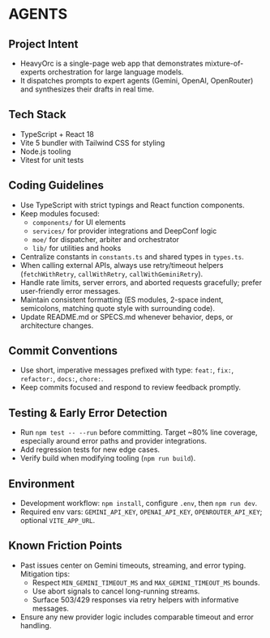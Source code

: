 # AGENTS

## Project Intent
- HeavyOrc is a single-page web app that demonstrates mixture-of-experts orchestration for large language models.
- It dispatches prompts to expert agents (Gemini, OpenAI, OpenRouter) and synthesizes their drafts in real time.

## Tech Stack
- TypeScript + React 18
- Vite 5 bundler with Tailwind CSS for styling
- Node.js tooling
- Vitest for unit tests

## Coding Guidelines
- Use TypeScript with strict typings and React function components.
- Keep modules focused:
  - `components/` for UI elements
  - `services/` for provider integrations and DeepConf logic
  - `moe/` for dispatcher, arbiter and orchestrator
  - `lib/` for utilities and hooks
- Centralize constants in `constants.ts` and shared types in `types.ts`.
- When calling external APIs, always use retry/timeout helpers (`fetchWithRetry`, `callWithRetry`, `callWithGeminiRetry`).
- Handle rate limits, server errors, and aborted requests gracefully; prefer user-friendly error messages.
- Maintain consistent formatting (ES modules, 2-space indent, semicolons, matching quote style with surrounding code).
- Update README.md or SPECS.md whenever behavior, deps, or architecture changes.

## Commit Conventions
- Use short, imperative messages prefixed with type: `feat:`, `fix:`, `refactor:`, `docs:`, `chore:`.
- Keep commits focused and respond to review feedback promptly.

## Testing & Early Error Detection
- Run `npm test -- --run` before committing. Target ~80% line coverage, especially around error paths and provider integrations.
- Add regression tests for new edge cases.
- Verify build when modifying tooling (`npm run build`).

## Environment
- Development workflow: `npm install`, configure `.env`, then `npm run dev`.
- Required env vars: `GEMINI_API_KEY`, `OPENAI_API_KEY`, `OPENROUTER_API_KEY`; optional `VITE_APP_URL`.

## Known Friction Points
- Past issues center on Gemini timeouts, streaming, and error typing. Mitigation tips:
  - Respect `MIN_GEMINI_TIMEOUT_MS` and `MAX_GEMINI_TIMEOUT_MS` bounds.
  - Use abort signals to cancel long-running streams.
  - Surface 503/429 responses via retry helpers with informative messages.
- Ensure any new provider logic includes comparable timeout and error handling.

